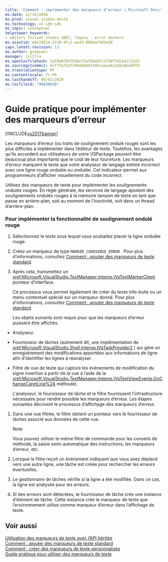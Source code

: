 ```yaml
---
title: 'Comment : implémenter des marqueurs d’erreur | Microsoft Docs'
ms.date: 11/15/2016
ms.prod: visual-studio-dev14
ms.technology: vs-ide-sdk
ms.topic: conceptual
helpviewer_keywords:
- editors [Visual Studio SDK], legacy - error markers
ms.assetid: e8e78514-5720-4fc2-aa43-00b6af482e38
caps.latest.revision: 13
ms.author: gregvanl
manager: jillfra
ms.openlocfilehash: 2af9e0765fb5bc73a35bebfc2f50f5d2a41122d3
ms.sourcegitcommit: 6cfffa72af599a9d667249caaaa411bb28ea69fd
ms.translationtype: MT
ms.contentlocale: fr-FR
ms.lasthandoff: 09/02/2020
ms.locfileid: "90839638"
---
```

# <a name="how-to-implement-error-markers"></a>Guide pratique pour implémenter des marqueurs d’erreur
[!INCLUDE[vs2017banner](../includes/vs2017banner.md)]

Les marqueurs d’erreur (ou traits de soulignement ondulé rouge) sont les plus difficiles à implémenter dans l’éditeur de texte. Toutefois, les avantages qu’ils accordent aux utilisateurs de votre VSPackage peuvent être beaucoup plus importants que le coût de leur fourniture. Les marqueurs d’erreur marquent le texte que votre analyseur de langage estime incorrect avec une ligne rouge ondulée ou ondulée. Cet indicateur permet aux programmeurs d’afficher visuellement du code incorrect.  
  
 Utilisez des marqueurs de texte pour implémenter les soulignements ondulés rouges. En règle générale, les services de langage ajoutent des soulignements ondulés rouges à la mémoire tampon de texte en tant que passe en arrière-plan, soit au moment de l’inactivité, soit dans un thread d’arrière-plan.  
  
### <a name="to-implement-the-red-wavy-underline-feature"></a>Pour implémenter la fonctionnalité de soulignement ondulé rouge  
  
1. Sélectionnez le texte sous lequel vous souhaitez placer la ligne ondulée rouge.  
  
2. Créez un marqueur de type `MARKER_CODESENSE_ERROR` . Pour plus d’informations, consultez [Comment : ajouter des marqueurs de texte standard](../extensibility/how-to-add-standard-text-markers.md).  
  
3. Après cela, transmettez un <xref:Microsoft.VisualStudio.TextManager.Interop.IVsTextMarkerClient> pointeur d’interface.  
  
   Ce processus vous permet également de créer du texte info-bulle ou un menu contextuel spécial sur un marqueur donné. Pour plus d’informations, consultez [Comment : ajouter des marqueurs de texte standard](../extensibility/how-to-add-standard-text-markers.md).  
  
   Les objets suivants sont requis pour que les marqueurs d’erreur puissent être affichés.  
  
- Analyseur.  
  
- Fournisseur de tâches (autrement dit, une implémentation de <xref:Microsoft.VisualStudio.Shell.Interop.IVsTaskProvider2> ) qui gère un enregistrement des modifications apportées aux informations de ligne afin d’identifier les lignes à réanalyser.  
  
- Filtre de vue de texte qui capture les événements de modification du signe insertion à partir de la vue à l’aide de la <xref:Microsoft.VisualStudio.TextManager.Interop.IVsTextViewEvents.OnChangeCaretLine%2A> méthode).  
  
  L’analyseur, le fournisseur de tâche et le filtre fournissent l’infrastructure nécessaire pour rendre possible les marqueurs d’erreur. Les étapes suivantes décrivent le processus d’affichage des marqueurs d’erreur.  
  
1. Dans une vue filtrée, le filtre obtient un pointeur vers le fournisseur de tâches associé aux données de cette vue.  
  
    > [!NOTE]
    > Vous pouvez utiliser le même filtre de commande pour les conseils de méthode, la saisie semi-automatique des instructions, les marqueurs d’erreur, etc.  
  
2. Lorsque le filtre reçoit un événement indiquant que vous avez déplacé vers une autre ligne, une tâche est créée pour rechercher les erreurs éventuelles.  
  
3. Le gestionnaire de tâches vérifie si la ligne a été modifiée. Dans ce cas, la ligne est analysée pour les erreurs.  
  
4. Si des erreurs sont détectées, le fournisseur de tâche crée une instance d’élément de tâche. Cette instance crée le marqueur de texte que l’environnement utilise comme marqueur d’erreur dans l’affichage de texte.  
  
## <a name="see-also"></a>Voir aussi  
 [Utilisation des marqueurs de texte avec l’API héritée](../extensibility/using-text-markers-with-the-legacy-api.md)   
 [Comment : ajouter des marqueurs de texte standard](../extensibility/how-to-add-standard-text-markers.md)   
 [Comment : créer des marqueurs de texte personnalisés](../extensibility/how-to-create-custom-text-markers.md)   
 [Guide pratique pour utiliser des marqueurs de texte](../extensibility/how-to-use-text-markers.md)
